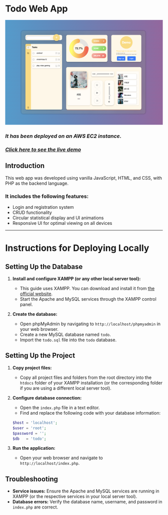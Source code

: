 # Todo Web App

![Todo Screenshot](./screenshot.png)

### _**It has been deployed on an AWS EC2 instance.**_
### _**[Click here to see the live demo](https://stringhotpot.com/)**_

## Introduction
This web app was developed using vanilla JavaScript, HTML, and CSS, with PHP as the backend language. 
### It includes the following features:
- Login and registration system
- CRUD functionality
- Circular statistical display and UI animations
- Responsive UI for optimal viewing on all devices

***

# Instructions for Deploying Locally

## Setting Up the Database

1. **Install and configure XAMPP (or any other local server tool):**
    - This guide uses XAMPP. You can download and install it from [the official website](https://www.apachefriends.org/index.html).
    - Start the Apache and MySQL services through the XAMPP control panel.

2. **Create the database:**
    - Open phpMyAdmin by navigating to `http://localhost/phpmyadmin` in your web browser.
    - Create a new MySQL database named `todo`.
    - Import the `todo.sql` file into the `todo` database.

## Setting Up the Project

1. **Copy project files:**
    - Copy all project files and folders from the root directory into the `htdocs` folder of your XAMPP installation (or the corresponding folder if you are using a different local server tool).

2. **Configure database connection:**
    - Open the `index.php` file in a text editor.
    - Find and replace the following code with your database information:
    ```php
    $host = 'localhost';
    $user = 'root';
    $password = '';
    $db   = 'todo';
    ```

3. **Run the application:**
    - Open your web browser and navigate to `http://localhost/index.php`.

## Troubleshooting

- **Service issues:** Ensure the Apache and MySQL services are running in XAMPP (or the respective services in your local server tool).
- **Database errors:** Verify the database name, username, and password in `index.php` are correct.
